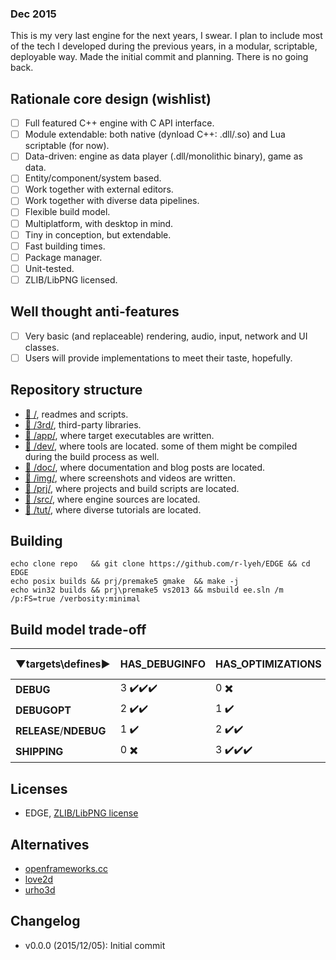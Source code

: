 ﻿### Dec 2015

This is my very last engine for the next years, I swear.
I plan to include most of the tech I developed during the previous years, in a modular, scriptable, deployable way.
Made the initial commit and planning. There is no going back.

## Rationale core design (wishlist)
- [ ] Full featured C++ engine with C API interface.
- [ ] Module extendable: both native (dynload C++: .dll/.so) and Lua scriptable (for now).
- [ ] Data-driven: engine as data player (.dll/monolithic binary), game as data.
- [ ] Entity/component/system based.
- [ ] Work together with external editors.
- [ ] Work together with diverse data pipelines.
- [ ] Flexible build model.
- [ ] Multiplatform, with desktop in mind.
- [ ] Tiny in conception, but extendable.
- [ ] Fast building times.
- [ ] Package manager.
- [ ] Unit-tested.
- [ ] ZLIB/LibPNG licensed.

## Well thought anti-features
- [ ] Very basic (and replaceable) rendering, audio, input, network and UI classes.
- [ ] Users will provide implementations to meet their taste, hopefully.

## Repository structure
- [:open_file_folder:&nbsp;/](/), readmes and scripts.
- [:open_file_folder:&nbsp;/3rd/](/3rd), third-party libraries.
- [:open_file_folder:&nbsp;/app/](/app), where target executables are written.
- [:open_file_folder:&nbsp;/dev/](/dev), where tools are located. some of them might be compiled during the build process as well.
- [:open_file_folder:&nbsp;/doc/](/doc), where documentation and blog posts are located.
- [:open_file_folder:&nbsp;/img/](/img), where screenshots and videos are written.
- [:open_file_folder:&nbsp;/prj/](/prj), where projects and build scripts are located.
- [:open_file_folder:&nbsp;/src/](/src), where engine sources are located.
- [:open_file_folder:&nbsp;/tut/](/tut), where diverse tutorials are located.

## Building
```
echo clone repo   && git clone https://github.com/r-lyeh/EDGE && cd EDGE
echo posix builds && prj/premake5 gmake  && make -j
echo win32 builds && prj\premake5 vs2013 && msbuild ee.sln /m /p:FS=true /verbosity:minimal
```

## Build model trade-off
▼targets\defines▶ | HAS_DEBUGINFO | HAS_OPTIMIZATIONS | MASTER | C runtime
--- | --- | --- | --- | ---
**DEBUG** | 3 :heavy_check_mark::heavy_check_mark::heavy_check_mark: | 0 :heavy_multiplication_x: | 0 :heavy_multiplication_x: | dynamic
**DEBUGOPT** | 2 :heavy_check_mark::heavy_check_mark: | 1 :heavy_check_mark: | 0 :heavy_multiplication_x:  | static
**RELEASE**/**NDEBUG** | 1 :heavy_check_mark: | 2 :heavy_check_mark::heavy_check_mark: | 0 :heavy_multiplication_x:  | dynamic
**SHIPPING** | 0 :heavy_multiplication_x: | 3 :heavy_check_mark::heavy_check_mark::heavy_check_mark: | 1 :heavy_check_mark: | static

## Licenses
- EDGE, [ZLIB/LibPNG license](LICENSE)

## Alternatives
- [openframeworks.cc](http://openframeworks.cc/)
- [love2d](https://love2d.org/)
- [urho3d](http://urho3d.github.io/)

## Changelog
- v0.0.0 (2015/12/05): Initial commit

